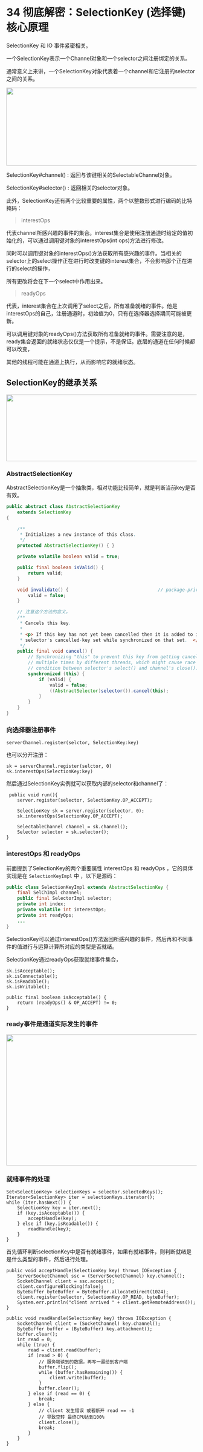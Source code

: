 # 34 彻底解密：SelectionKey (选择键) 核心原理


SelectionKey 和 IO 事件紧密相关。

一个SelectionKey表示一个Channel对象和一个selector之间注册绑定的关系。  

通常意义上来讲，一个SelectionKey对象代表着一个channel和它注册的selector之间的关系。

<img src="https://oscimg.oschina.net/oscnet/up-4ddfd9a224cde2c649e4d4e909db541e170.png" width=550 height=206>

SelectionKey#channel() : 返回与该键相关的SelectableChannel对象。

SelectionKey#selector() : 返回相关的selector对象。

此外，SelectionKey还有两个比较重要的属性，两个以整数形式进行编码的比特掩码： 

> interestOps

代表channel所感兴趣的事件的集合。interest集合是使用注册通道时给定的值初始化的，可以通过调用键对象的interestOps(int ops)方法进行修改。

同时可以调用键对象的interestOps()方法获取所有感兴趣的事件。当相关的selector上的select操作正在进行时改变键的interest集合，不会影响那个正在进行的select的操作，

所有更改将会在下一个select中作用出来。

> readyOps

代表，interest集合在上次调用了select之后，所有准备就绪的事件。他是interestOps的自己，注册通道时，初始值为0，只有在选择器选择期间可能被更新。

可以调用键对象的readyOps()方法获取所有准备就绪的事件。需要注意的是，ready集合返回的就绪状态仅仅是一个提示，不是保证。底层的通道在任何时候都可以改变，

其他的线程可能在通道上执行，从而影响它的就绪状态。


## SelectionKey的继承关系

<img src="https://oscimg.oschina.net/oscnet/up-85285052d9a5d766fdfdb1879360d50e530.png" width=550 height=176>


### AbstractSelectionKey

AbstractSelectionKey是一个抽象类，相对功能比较简单，就是判断当前key是否有效。

```java
public abstract class AbstractSelectionKey
    extends SelectionKey
{

    /**
     * Initializes a new instance of this class.
     */
    protected AbstractSelectionKey() { }

    private volatile boolean valid = true;

    public final boolean isValid() {
        return valid;
    }

    void invalidate() {                                 // package-private
        valid = false;
    }

    // 注意这个方法的含义。
    /**
     * Cancels this key.
     *
     * <p> If this key has not yet been cancelled then it is added to its
     * selector's cancelled-key set while synchronized on that set.  </p>
     */
    public final void cancel() {
        // Synchronizing "this" to prevent this key from getting canceled
        // multiple times by different threads, which might cause race
        // condition between selector's select() and channel's close().
        synchronized (this) {
            if (valid) {
                valid = false;
                ((AbstractSelector)selector()).cancel(this);
            }
        }
    }
}
```

### 向选择器注册事件

```
serverChannel.register(selctor, SelectionKey:key)
```

也可以分开注册：

```
sk = serverChannel.register(selctor, 0)
sk.interestOps(SelectionKey:key)
```
 
然后通过SelectionKey实例就可以获取内部的selector和channel了： 

```
 public void run(){   
    server.register(selector, SelectionKey.OP_ACCEPT);
    
    SelectionKey sk = server.register(selector, 0);
    sk.interestOps(SelectionKey.OP_ACCEPT);

    SelectableChannel channel = sk.channel();
    Selector selector = sk.selector();
}
```

### interestOps 和 readyOps

前面提到了SelectionKey的两个重要属性 interestOps 和 readyOps ，它的具体实现是在 `SelectionKeyImpl` 中 ，以下是源码：

```java
public class SelectionKeyImpl extends AbstractSelectionKey {
    final SelChImpl channel;
    public final SelectorImpl selector;
    private int index;
    private volatile int interestOps;
    private int readyOps;
    ...
}
```

SelectionKey可以通过interestOps()方法返回所感兴趣的事件，然后再和不同事件的值进行与运算计算所对应的类型是否就绪。


SelectionKey通过readyOps获取就绪事件集合， 

```
sk.isAcceptable();
sk.isConnectable();
sk.isReadable();
sk.isWritable();

public final boolean isAcceptable() {
    return (readyOps() & OP_ACCEPT) != 0;
}
```

### ready事件是通道实际发生的事件


<img src="https://oscimg.oschina.net/oscnet/up-b699aa35bd0f354a0fcb2c599458724fe36.png" width=850 height=346>


### 就绪事件的处理

```
Set<SelectionKey> selectionKeys = selector.selectedKeys();
Iterator<SelectionKey> iter = selectionKeys.iterator();
while (iter.hasNext()) {
    SelectionKey key = iter.next();
    if (key.isAcceptable()) {
        acceptHandle(key);
    } else if (key.isReadable()) {
        readHandle(key);
    }
}
```

首先循环判断selectionKey中是否有就绪事件，如果有就绪事件，则判断就绪是是什么类型的事件，然后进行处理。

```
public void acceptHandle(SelectionKey key) throws IOException {
    ServerSocketChannel ssc = (ServerSocketChannel) key.channel();
    SocketChannel client = ssc.accept();
    client.configureBlocking(false);
    ByteBuffer byteBuffer = ByteBuffer.allocateDirect(1024);
    client.register(selector, SelectionKey.OP_READ, byteBuffer);
    System.err.println("client arrived " + client.getRemoteAddress());
}
```

```
public void readHandle(SelectionKey key) throws IOException {
    SocketChannel client = (SocketChannel) key.channel();
    ByteBuffer buffer = (ByteBuffer) key.attachment();
    buffer.clear();
    int read = 0;
    while (true) {
        read = client.read(buffer);
        if (read > 0) {
            // 服务端读到的数据，再写一遍给到客户端
            buffer.flip();
            while (buffer.hasRemaining()) {
                client.write(buffer);
            }
            buffer.clear();
        } else if (read == 0) {
            break;
        } else {
            // client 发生错误 或者断开 read == -1
            // 导致空转 最终CPU达到100%
            client.close();
            break;
        }
    }
}
```



